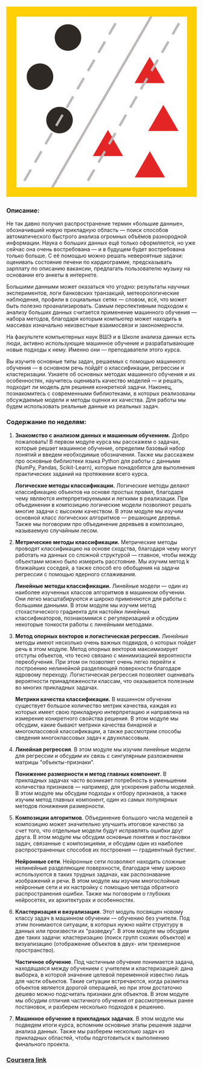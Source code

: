![Ya-Icon-new-size.jpg](Ya-Icon-new-size.jpg)

### Описание:
Не так давно получил распространение термин «большие данные», обозначивший новую прикладную область — поиск способов автоматического быстрого анализа огромных объёмов разнородной информации. Наука о больших данных ещё только оформляется, но уже сейчас она очень востребована — и в будущем будет востребована только больше.
С её помощью можно решать невероятные задачи: оценивать состояние печени по кардиограмме, предсказывать зарплату по описанию вакансии, предлагать пользователю музыку на основании его анкеты в интернете.

Большими данными может оказаться что угодно: результаты научных экспериментов, логи банковских транзакций, метеорологические наблюдения, профили в социальных сетях — словом, всё, что может быть полезно проанализировать.
Самым перспективным подходом к анализу больших данных считается применение машинного обучения — набора методов, благодаря которым компьютер может находить в массивах изначально неизвестные взаимосвязи и закономерности.

На факультете компьютерных наук ВШЭ и в Школе анализа данных есть люди, активно использующие машинное обучение и разрабатывающие новые подходы к нему. Именно они — преподаватели этого курса.

Вы изучите основные типы задач, решаемых с помощью машинного обучения — в основном речь пойдёт о классификации, регрессии и кластеризации. Узнаете об основных методах машинного обучения и их особенностях, научитесь оценивать качество моделей — и решать, подходит ли модель для решения конкретной задачи. Наконец, познакомитесь с современными библиотеками, в которых реализованы обсуждаемые модели и методы оценки их качества. Для работы мы будем использовать реальные данные из реальных задач.

### Содержание по неделям:
1. **Знакомство с анализом данных и машинным обучением.** Добро пожаловать! В первом модуле курса мы расскажем о задачах, которые решает машинное обучение, определим базовый набор понятий и введем необходимые обозначения. Также мы расскажем про основные библиотеки языка Python для работы с данными (NumPy, Pandas, Scikit-Learn), которые понадобятся для выполнения практических заданий на протяжении всего курса.

    **Логические методы классификации.** Логические методы делают классификацию объектов на основе простых правил, благодаря чему являются интерпретируемыми и легкими в реализации. При объединении в композицию логические модели позволяют решать многие задачи с высоким качеством. В этом модуле мы изучим основной класс логических алгоритмов — решающие деревья. Также мы поговорим про объединение деревьев в композицию, называемую случайным лесом.
    
2. **Метрические методы классификации.** Метрические методы проводят классификацию на основе сходства, благодаря чему могут работать на данных со сложной структурой — главное, чтобы между объектами можно было измерить расстояние. Мы изучим метод k ближайших соседей, а также способ его обобщения на задачи регрессии с помощью ядерного сглаживания.

    **Линейные методы классификации.** Линейные модели — один из наиболее изученных классов алгоритмов в машинном обучении. Они легко масштабируются и широко применяются для работы с большими данными. В этом модуле мы изучим метод стохастического градиента для настойки линейных классификаторов, познакомимся с регуляризацией и обсудим некоторые тонкости работы с линейными методами.
    
3. **Метод опорных векторов и логистическая регрессия.** Линейные методы имеют несколько очень важных подвидов, о которых пойдет речь в этом модуле. Метод опорных векторов максимизирует отступы объектов, что тесно связано с минимизацией вероятности переобучения. При этом он позволяет очень легко перейти к построению нелинейной разделяющей поверхности благодаря ядровому переходу. Логистическая регрессия позволяет оценивать вероятности принадлежености классам, что оказывается полезным во многих прикладных задачах.

    **Метрики качества классификации.** В машинном обучении существует большое количество метрик качества, каждая из которых имеет свою прикладную интерпретацию и направлена на измерение конкретного свойства решения. В этом модуле мы обсудим, какие бывают метрики качества бинарной и многоклассовой классификации, а также рассмотрим способы сведения многоклассовых задач к двухклассовым.
    
4. **Линейная регрессия**. В этом модуле мы изучим линейные модели для регрессии и обсудим их связь с сингулярным разложением матрицы "объекты-признаки".

    **Понижение размерности и метод главных компонент**. В прикладных задачах часто возникает потребность в уменьшении количества признаков — например, для ускорения работы моделей. В этом модуле мы обсудим подходы к отбору признаков, а также изучим метод главных компонент, один из самых популярных методов понижения размерности.
    
5. **Композиции алгоритмов**. Объединение большого числа моделей в композицию может значительно улучшить итоговое качество за счет того, что отдельные модели будут исправлять ошибки друг друга. В этом модуле мы обсудим основные понятия и постановки задач, связанные с композициями, и обсудим один из наиболее распространенных способов их построения — градиентный бустинг.

    **Нейронные сети**. Нейронные сети позволяют находить сложные нелинейные разделяющие поверхности, благодаря чему широко используются в таких трудных задачах, как распознавание изображений и речи. В этом модуле мы изучим многослойные нейронные сети и их настройку с помощью метода обратного распространения ошибки. Также мы поговорим о глубоких нейросетях, их архитектурах и особенностях.
6. **Кластеризация и визуализация**. Этот модуль посвящен новому классу задач в машинном обучении — обучению без учителя. Под этим понимаются ситуации, в которых нужно найти структуру в данных или произвести их "разведку". В этом модуле мы обсудим две таких задачи: кластеризацию (поиск групп схожих объектов) и визуализацию (отображение объектов в двух- или трехмерное пространство).

   **Частичное обучение**. Под частичным обучение понимается задача, находящаяся между обучением с учителем и кластеризацией: дана выборка, в которой значение целевой переменной известно лишь для части объектов. Такие ситуации встречаются, когда разметка объектов является дорогой операцией, но при этом достаточно дешево можно подсчитать признаки для объектов. В этом модуле мы обсудим отличия частичного обучения от рассмотренных ранее постановок, и разберем несколько подходов к решению.
   
7. **Машинное обучение в прикладных задачах**. В этом модуле мы подведем итоги курса, вспомним основные этапы решения задачи анализа данных. Также мы разберем несколько задач из прикладных областей, чтобы подготовиться к выполнению финального проекта.


### [Coursera link](https://www.coursera.org/learn/vvedenie-mashinnoe-obuchenie/)
